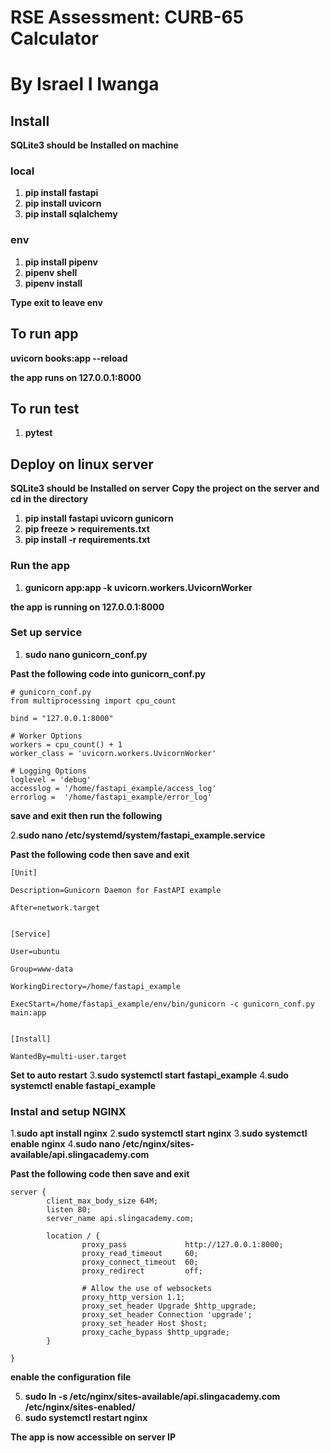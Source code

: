 # RSE Assessment: CURB-65 Calculator 
# By Israel I Iwanga

## Install
**SQLite3 should be Installed on machine**

### local
1. **pip install fastapi**
2. **pip install uvicorn**
3. **pip install sqlalchemy**

### env
1. **pip install pipenv**
2. **pipenv shell**
3. **pipenv install**

**Type exit to leave env**

## To run app
**uvicorn books:app --reload**

**the app runs on 127.0.0.1:8000**

## To run test
1. **pytest**

## Deploy on linux server
**SQLite3 should be Installed on server**
**Copy the project on the server and cd in the directory**

1. **pip install fastapi uvicorn gunicorn**
2. **pip freeze > requirements.txt**
3. **pip install -r requirements.txt**

### Run the app
1. **gunicorn app:app -k uvicorn.workers.UvicornWorker**

**the app is running on 127.0.0.1:8000**

### Set up service
1. **sudo nano gunicorn_conf.py**

**Past the following code into gunicorn_conf.py**

```
# gunicorn_conf.py
from multiprocessing import cpu_count

bind = "127.0.0.1:8000"

# Worker Options
workers = cpu_count() + 1
worker_class = 'uvicorn.workers.UvicornWorker'

# Logging Options
loglevel = 'debug'
accesslog = '/home/fastapi_example/access_log'
errorlog =  '/home/fastapi_example/error_log'
```

**save and exit then run the following**

2.**sudo nano /etc/systemd/system/fastapi_example.service**

**Past the following code then save and exit**

```
[Unit]

Description=Gunicorn Daemon for FastAPI example

After=network.target


[Service]

User=ubuntu

Group=www-data

WorkingDirectory=/home/fastapi_example

ExecStart=/home/fastapi_example/env/bin/gunicorn -c gunicorn_conf.py main:app


[Install]

WantedBy=multi-user.target
```

**Set to auto restart**
3.**sudo systemctl start fastapi_example**
4.**sudo systemctl enable fastapi_example**

### Instal and setup NGINX
1.**sudo apt install nginx**
2.**sudo systemctl start nginx**
3.**sudo systemctl enable nginx**
4.**sudo nano /etc/nginx/sites-available/api.slingacademy.com**

**Past the following code then save and exit**

```
server {
        client_max_body_size 64M;
        listen 80;
        server_name api.slingacademy.com;

        location / {
                proxy_pass             http://127.0.0.1:8000;
                proxy_read_timeout     60;
                proxy_connect_timeout  60;
                proxy_redirect         off;

                # Allow the use of websockets
                proxy_http_version 1.1;
                proxy_set_header Upgrade $http_upgrade;
                proxy_set_header Connection 'upgrade';
                proxy_set_header Host $host;
                proxy_cache_bypass $http_upgrade;
        }

}
```

**enable the configuration file**

5. **sudo ln -s /etc/nginx/sites-available/api.slingacademy.com /etc/nginx/sites-enabled/**
6. **sudo systemctl restart nginx**

**The app is now accessible on server IP**
